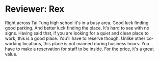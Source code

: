 # Reviewer: Rex 

Right across Tai Tung high school it's in a busy area. Good luck finding good parking. And better luck finding the place. It's hard to see with no signs. Having said that, 
if you are looking for a quiet and clean place to work, this is a good place. You'll have to reserve though. Unlike other co-working locations, this place is not manned during business hours. You have to make a reservation for staff to be inside. For the price, it's a great value. 
